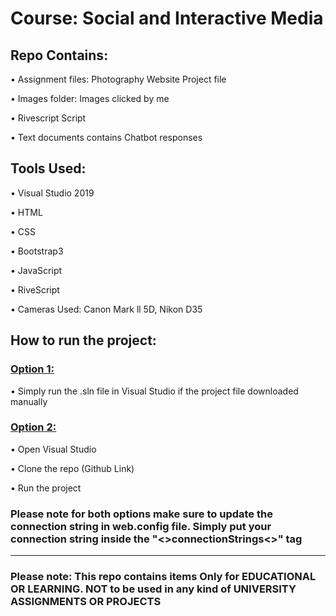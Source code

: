 <h1>Course: Social and Interactive Media</h1>

<h2>Repo Contains:</h2>
<p>&bull; Assignment files: Photography Website Project file</p>
<p>&bull; Images folder: Images clicked by me</p>
<p>&bull; Rivescript Script</p>
<p>&bull; Text documents contains Chatbot responses</p>

<h2>Tools Used:</h2>
<p>&bull; Visual Studio 2019</p>
<p>&bull; HTML</p>
<p>&bull; CSS</p>
<p>&bull; Bootstrap3</p>
<p>&bull; JavaScript</p>
<p>&bull; RiveScript</p>
<p>&bull; Cameras Used: Canon Mark ll 5D, Nikon D35</p>

<h2>How to run the project:</h2>

<h3><u>Option 1:</u></h3>
<p>&bull; Simply run the .sln file in Visual Studio if the project file downloaded manually</p>

<h3><u>Option 2:</u></h3>
<p>&bull; Open Visual Studio</p>
<p>&bull; Clone the repo (Github Link)</p>
<p>&bull; Run the project</p>

<h3>Please note for both options make sure to update the connection string in web.config file. Simply put your connection string inside the "<>connectionStrings<>" tag </h3>

<hr>

<h3>Please note: This repo contains items Only for EDUCATIONAL OR LEARNING. NOT to be used in any kind of UNIVERSITY ASSIGNMENTS OR PROJECTS</h3>

